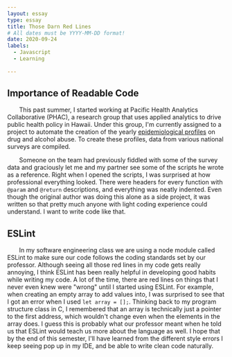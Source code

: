 ```yaml
---
layout: essay
type: essay
title: Those Darn Red Lines
# All dates must be YYYY-MM-DD format!
date: 2020-09-24
labels:
  - Javascript
  - Learning
  
---
```


## Importance of Readable Code

&nbsp;&nbsp;&nbsp;&nbsp;&nbsp;&nbsp; This past summer, I started working at Pacific Health Analytics Collaborative (PHAC), a research group that uses applied analytics to drive public health policy in Hawaii. Under this group, I'm currently assigned to a project to automate the creation of the yearly [epidemiological profiles](https://health.hawaii.gov/substance-abuse/files/2019/06/Alcohol_2018_Hawaii_State_Epidemiologic_Profile.pdf) on drug and alcohol abuse. To create these profiles, data from various national surveys are compiled.

&nbsp;&nbsp;&nbsp;&nbsp;&nbsp;&nbsp; Someone on the team had previously fiddled with some of the survey data and graciously let me and my partner see some of the scripts he wrote as a reference. Right when I opened the scripts, I was surprised at how professional everything looked. There were headers for every function with ```@param``` and ```@return``` descriptions, and everything was neatly indented. Even though the original author was doing this alone as a side project, it was written so that pretty much anyone with light coding experience could understand. I want to write code like that.

## ESLint

&nbsp;&nbsp;&nbsp;&nbsp;&nbsp;&nbsp; In my software engineering class we are using a node module called ESLint to make sure our code follows the coding standards set by our professor. Although seeing all those red lines in my code gets really annoying, I think ESLint has been really helpful in developing good habits while writing my code. A lot of the time, there are red lines on things that I never even knew were "wrong" until I started using ESLint. For example, when creating an empty array to add values into, I was surprised to see that I got an error when I used ```let array = [];```. Thinking back to my program structure class in C, I remembered that an array is technically just a pointer to the first address, which wouldn't change even when the elements in the array does. I guess this is probably what our professor meant when he told us that ESLint would teach us more about the language as well. I hope that by the end of this semester, I'll have learned from the different style errors I keep seeing pop up in my IDE, and be able to write clean code naturally.



